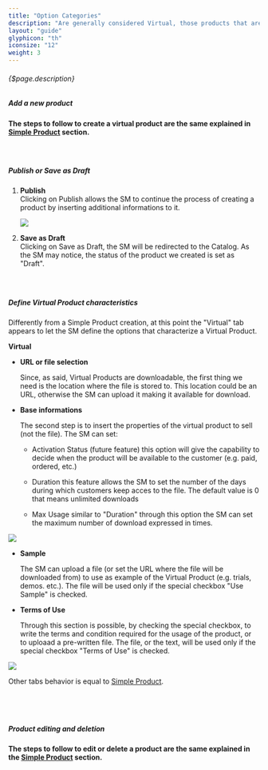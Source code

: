 ```yaml
---
title: "Option Categories"
description: "Are generally considered Virtual, those products that are unsubstantial items to be downloaded. Examples of virtual products are: LICENSE NUMBERS, WARRANTY NUMBERS, MEMBERSHIP NUMBERS, VOUCHERS, COUPONS."
layout: "guide"
glyphicon: "th"
iconsize: "12"
weight: 3
---
```


###### <div class="description">{$page.description}</div>

<article class="first-article" id="1">

## <h5>Add a new product</h5>

<b>The steps to follow to create a virtual product are the same explained in <u><a href="/docs/catalog/simple.html#1">Simple Product</a></u> section.</b>

</article>

<article id="2"><br>

## <h5>Publish or Save as Draft</h5>

1. <b>Publish</b><br>
	Clicking on Publish allows the SM to continue the process of creating a product by inserting additional informations to it.

	<img src="/images/virtualDetails.png"/>

2. <b>Save as Draft</b><br>
	Clicking on Save as Draft, the SM will be redirected to the Catalog. As the SM may notice, the status of the product we created is set as "Draft".

</article>

<article id="3"><br>


## <h5>Define Virtual Product characteristics</h5>

Differently from a Simple Product creation, at this point the "Virtual" tab appears to let the SM define the options that characterize a Virtual Product.

<b>Virtual</b><br>

- <b>URL or file selection</b>

	Since, as said, Virtual Products are downloadable, the first thing we need is the location where the file is stored to. This location could be an URL, otherwise the SM can upload it making it available for download.

- <b>Base informations</b>

	The second step is to insert the properties of the virtual product to sell (not the file).
	The SM can set:

	- Activation Status (future feature)
		this option will give the capability to decide when the product will be available to the customer (e.g. paid, ordered, etc.)

	- Duration
		this feature allows the SM to set the number of the days during which customers keep acces to the file. The default value is 0 that means unlimited downloads

	- Max Usage
		similar to "Duration" through this option the SM can set the maximum number of download expressed in times.

<img class="docs-img" src="/images/VirtualProduct.png"/>


- <b>Sample</b>

	The SM can upload a file (or set the URL where the file will be downloaded from) to use as example of the Virtual Product (e.g. trials, demos. etc.). The file will be used only if the special checkbox "Use Sample" is checked.

- <b>Terms of Use</b>

	Through this section is possible, by checking the special checkbox, to write the terms and condition required for the usage of the product, or to uploaad a pre-written file. The file, or the text, will be used only if the special checkbox "Terms of Use" is checked.

<img class="docs-img" src="/images/VirtualProduct2.png"/>

Other tabs behavior is equal to <u><a href="/docs/catalog/simple.html#4">Simple Product</a></u>.<br><br>

</article>

<article class="last-article" id="4"><br>

## <h5>Product editing and deletion</h5>

<b>The steps to follow to edit or delete a product are the same explained in the <a href="/docs/catalog/simple.html#5">Simple Product</a> section.</b><br><br>

</article><br><br><br>